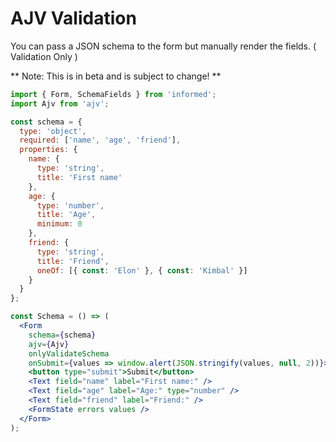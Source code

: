 # AJV Validation

You can pass a JSON schema to the form but manually render the fields. ( Validation Only )

** Note: This is in beta and is subject to change! **

<!-- STORY -->

```jsx
import { Form, SchemaFields } from 'informed';
import Ajv from 'ajv';

const schema = {
  type: 'object',
  required: ['name', 'age', 'friend'],
  properties: {
    name: {
      type: 'string',
      title: 'First name'
    },
    age: {
      type: 'number',
      title: 'Age',
      minimum: 0
    },
    friend: {
      type: 'string',
      title: 'Friend',
      oneOf: [{ const: 'Elon' }, { const: 'Kimbal' }]
    }
  }
};

const Schema = () => (
  <Form
    schema={schema}
    ajv={Ajv}
    onlyValidateSchema
    onSubmit={values => window.alert(JSON.stringify(values, null, 2))}>
    <button type="submit">Submit</button>
    <Text field="name" label="First name:" />
    <Text field="age" label="Age:" type="number" />
    <Text field="friend" label="Friend:" />
    <FormState errors values />
  </Form>
);
```
